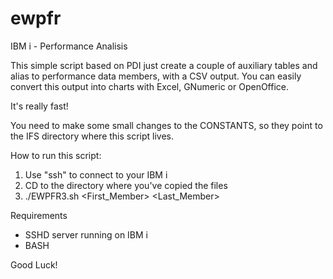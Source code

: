 # ewpfr
IBM i - Performance Analisis

This simple script based on PDI just create a couple of auxiliary tables and alias to performance data members, with a CSV output. 
You can easily convert this output into charts with Excel, GNumeric or OpenOffice.

It's really fast!

You need to make some small changes to the CONSTANTS, so they point to the IFS directory where this script lives.

How to run this script:

1) Use "ssh" to connect to your IBM i
2) CD to the directory where you've copied the files
3) ./EWPFR3.sh <First_Member> <Last_Member>

Requirements

* SSHD server running on IBM i
* BASH

Good Luck!
